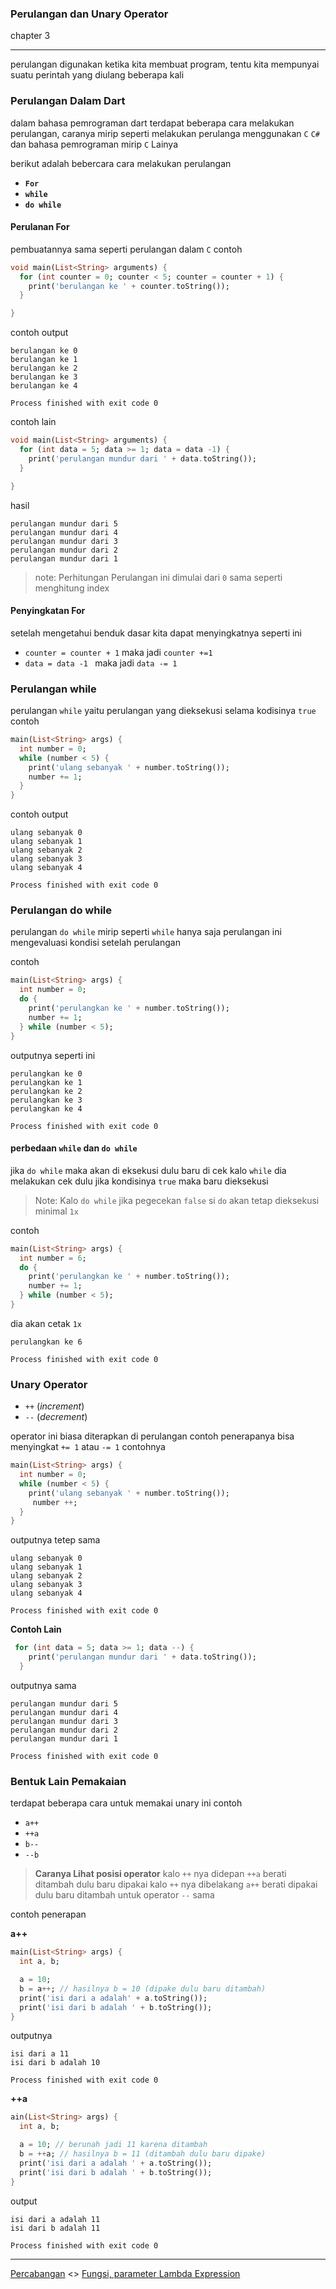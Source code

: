 ### Perulangan dan Unary Operator

chapter 3

---

perulangan digunakan ketika kita membuat program, tentu kita mempunyai suatu perintah yang diulang beberapa kali

### Perulangan Dalam Dart

dalam bahasa pemrograman dart terdapat beberapa cara melakukan perulangan, caranya mirip seperti melakukan perulanga menggunakan
`C` `C#` dan bahasa pemrograman mirip `C` Lainya

berikut adalah bebercara cara melakukan perulangan

* **`For`**
* **`while`**
* **`do while`**

#### Perulanan For

pembuatannya sama seperti perulangan dalam `C` contoh

```dart
void main(List<String> arguments) {
  for (int counter = 0; counter < 5; counter = counter + 1) {
    print('berulangan ke ' + counter.toString());
  }

}
```
contoh output

```shell script
berulangan ke 0
berulangan ke 1
berulangan ke 2
berulangan ke 3
berulangan ke 4

Process finished with exit code 0

```

contoh lain

```dart
void main(List<String> arguments) {
  for (int data = 5; data >= 1; data = data -1) {
    print('perulangan mundur dari ' + data.toString());
  }

}
```

hasil

```shell script
perulangan mundur dari 5
perulangan mundur dari 4
perulangan mundur dari 3
perulangan mundur dari 2
perulangan mundur dari 1
```

> note: Perhitungan Perulangan ini dimulai dari `0` sama seperti menghitung index 

#### Penyingkatan For

setelah mengetahui benduk dasar kita dapat menyingkatnya seperti ini

* `counter = counter + 1` maka jadi `counter +=1`
* `data = data -1 ` maka jadi `data -= 1`

### Perulangan while

perulangan `while` yaitu perulangan yang dieksekusi selama kodisinya `true` contoh

```dart
main(List<String> args) {
  int number = 0;
  while (number < 5) {
    print('ulang sebanyak ' + number.toString());
    number += 1;
  }
}
```

contoh output

```shell script
ulang sebanyak 0
ulang sebanyak 1
ulang sebanyak 2
ulang sebanyak 3
ulang sebanyak 4

Process finished with exit code 0
```

### Perulangan do while

perulangan `do while` mirip seperti `while` hanya saja perulangan ini mengevaluasi kondisi setelah perulangan

contoh

```dart
main(List<String> args) {
  int number = 0;
  do {
    print('perulangkan ke ' + number.toString());
    number += 1;
  } while (number < 5);
}
```

outputnya seperti ini

```shell script
perulangkan ke 0
perulangkan ke 1
perulangkan ke 2
perulangkan ke 3
perulangkan ke 4

Process finished with exit code 0
```

#### perbedaan `while` dan `do while`

jika `do while` maka akan di eksekusi dulu baru di cek kalo `while` dia melakukan cek dulu
jika kondisinya `true` maka baru dieksekusi

> Note: Kalo `do while` jika pegecekan `false` si `do` akan tetap dieksekusi minimal `1x`

contoh

```dart
main(List<String> args) {
  int number = 6;
  do {
    print('perulangkan ke ' + number.toString());
    number += 1;
  } while (number < 5);
}
```

dia akan cetak `1x`

```shell script
perulangkan ke 6

Process finished with exit code 0
```

### Unary Operator

* `++` (*increment*)
* `--` (*decrement*)

operator ini biasa diterapkan di perulangan contoh penerapanya bisa menyingkat `+= 1` atau `-= 1` contohnya

```dart
main(List<String> args) {
  int number = 0;
  while (number < 5) {
    print('ulang sebanyak ' + number.toString());
     number ++;
  }
}
```

outputnya tetep sama

```shell script
ulang sebanyak 0
ulang sebanyak 1
ulang sebanyak 2
ulang sebanyak 3
ulang sebanyak 4

Process finished with exit code 0
```

**Contoh Lain**

```dart
 for (int data = 5; data >= 1; data --) {
    print('perulangan mundur dari ' + data.toString());
  }
```

outputnya sama

```shell script
perulangan mundur dari 5
perulangan mundur dari 4
perulangan mundur dari 3
perulangan mundur dari 2
perulangan mundur dari 1

Process finished with exit code 0
```

### Bentuk Lain Pemakaian

terdapat beberapa cara untuk memakai unary ini contoh

* `a++`
* `++a`
* `b--`
* `--b`

> **Caranya Lihat posisi operator**
> kalo `++` nya didepan `++a` berati ditambah dulu baru dipakai
> kalo `++` nya dibelakang `a++` berati dipakai dulu baru ditambah
> untuk operator `--` sama


contoh penerapan

**a++**

```dart
main(List<String> args) {
  int a, b;

  a = 10;
  b = a++; // hasilnya b = 10 (dipake dulu baru ditambah)
  print('isi dari a adalah' + a.toString());
  print('isi dari b adalah ' + b.toString());
}
```
outputnya

```shell script
isi dari a 11
isi dari b adalah 10

Process finished with exit code 0
```

**++a**


```dart
ain(List<String> args) {
  int a, b;

  a = 10; // berunah jadi 11 karena ditambah
  b = ++a; // hasilnya b = 11 (ditambah dulu baru dipake)
  print('isi dari a adalah ' + a.toString());
  print('isi dari b adalah ' + b.toString());
}
```

output

```shell script
isi dari a adalah 11
isi dari b adalah 11

Process finished with exit code 0
```

---

[Percabangan](../percabangan/README.md)  <> [Fungsi, parameter Lambda Expression](../fungsi/README.md)
